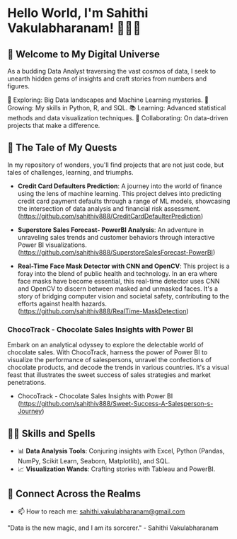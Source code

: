 # Hello World, I'm Sahithi Vakulabharanam! 👨‍💻🚀

## 🌌 Welcome to My Digital Universe

As a budding Data Analyst traversing the vast cosmos of data, I seek to unearth hidden gems of insights and craft stories from numbers and figures.

🔭 Exploring: Big Data landscapes and Machine Learning mysteries.
🌱 Growing: My skills in Python, R, and SQL.
📚 Learning: Advanced statistical methods and data visualization techniques.
🤝 Collaborating: On data-driven projects that make a difference.

 ## 📜 The Tale of My Quests

In my repository of wonders, you'll find projects that are not just code, but tales of challenges, learning, and triumphs.

- **Credit Card Defaulters Prediction**: A journey into the world of finance using the lens of machine learning. This project delves into predicting credit card payment defaults through a range of ML models, showcasing the intersection of data analysis and financial risk assessment. (https://github.com/sahithiv888/CreditCardDefaulterPrediction)
- **Superstore Sales Forecast- PowerBI Analysis**: An adventure in unraveling sales trends and customer behaviors through interactive Power BI visualizations. (https://github.com/sahithiv888/SuperstoreSalesForecast-PowerBI)

- **Real-Time Face Mask Detector with CNN and OpenCV**: This project is a foray into the blend of public health and technology. In an era where face masks have become essential, this real-time detector uses CNN and OpenCV to discern between masked and unmasked faces. It's a story of bridging computer vision and societal safety, contributing to the efforts against health hazards.(https://github.com/sahithiv888/RealTime-MaskDetection)

### ChocoTrack - Chocolate Sales Insights with Power BI
Embark on an analytical odyssey to explore the delectable world of chocolate sales. With ChocoTrack, harness the power of Power BI to visualize the performance of salespersons, unravel the confections of chocolate products, and decode the trends in various countries. It's a visual feast that illustrates the sweet success of sales strategies and market penetrations.
- ChocoTrack - Chocolate Sales Insights with Power BI (https://github.com/sahithiv888/Sweet-Success-A-Salesperson-s-Journey)


## 🧙‍♂️ Skills and Spells

- 📊 **Data Analysis Tools**: Conjuring insights with Excel, Python (Pandas, NumPy, Scikit Learn, Seaborn, Matplotlib), and SQL.
- 📈 **Visualization Wands**: Crafting stories with Tableau and PowerBI.

## 📡 Connect Across the Realms

- 📫 How to reach me: sahithi.vakulabharanam@gmail.com


"Data is the new magic, and I am its sorcerer." - Sahithi Vakulabharanam

